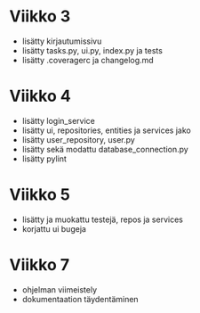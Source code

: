 # Viikko 3

- lisätty kirjautumissivu
- lisätty tasks.py, ui.py, index.py ja tests
- lisätty .coveragerc ja changelog.md


# Viikko 4

- lisätty login_service
- lisätty ui, repositories, entities ja services jako
- lisätty user_repository, user.py 
- lisätty sekä modattu database_connection.py
- lisätty pylint


# Viikko 5

- lisätty ja muokattu testejä, repos ja services
- korjattu ui bugeja



# Viikko 7

- ohjelman viimeistely
- dokumentaation täydentäminen